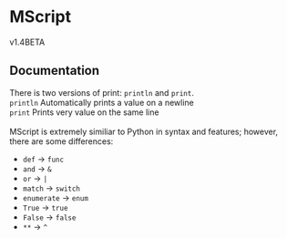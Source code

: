 # MScript
v1.4BETA 
## Documentation
There is two versions of print: `println` and `print`. <br />
`println` Automatically prints a value on a newline <br />
`print` Prints very value on the same line <br />
<br />
MScript is extremely similiar to Python in syntax and features; however, there are some differences:
- `def` -> `func`
- `and` -> `&`
- `or` -> `|`
- `match` -> `switch`
- `enumerate` -> `enum`
- `True` -> `true`
- `False` -> `false`
- `**` -> `^`
